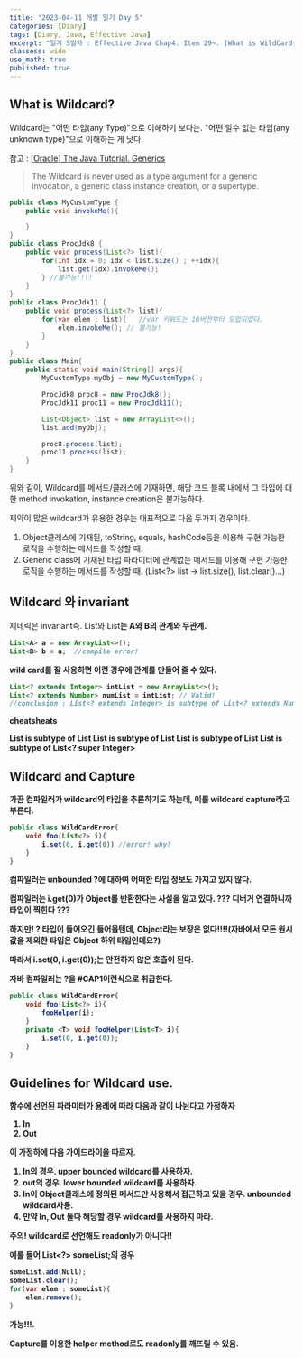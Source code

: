 ```yaml
---
title: "2023-04-11 개발 일기 Day 5"
categories: [Diary]
tags: [Diary, Java, Effective Java]
excerpt: "일기 5일차 : Effective Java Chap4. Item 29~. [What is WildCards]"
classess: wide
use_math: true
published: true
---
```


## What is Wildcard?

Wildcard는 "어떤 타입(any Type)"으로 이해하기 보다는. "어떤 알수 없는 타입(any unknown type)"으로 이해하는 게 낫다.

참고 : <a href="https://docs.oracle.com/javase/tutorial/java/generics/index.html">[Oracle] The Java Tutorial. Generics</a>

> The Wildcard is never used as a type argument for a generic invocation, a generic class instance creation, or a supertype.

```java
public class MyCustomType {
    public void invokeMe(){

    }
}
public class ProcJdk8 {
    public void process(List<?> list){
        for(int idx = 0; idx < list.size() ; ++idx){
            list.get(idx).invokeMe();
        } //불가능!!!!
    }
}
public class ProcJdk11 {
    public void process(List<?> list){
        for(var elem : list){   //var 키워드는 10버전부터 도입되었다.
            elem.invokeMe(); // 불가능!
        }
    }
}
public class Main{
    public static void main(String[] args){
        MyCustomType myObj = new MyCustomType();

        ProcJdk8 proc8 = new ProcJdk8();
        ProcJdk11 proc11 = new ProcJdk11();

        List<Object> list = new ArrayList<>();
        list.add(myObj);

        proc8.process(list);
        proc11.process(list);
    }
}
```
위와 같이, Wildcard를 메서드/클래스에 기재하면, 해당 코드 블록 내에서 그 타입에 대한 method invokation, instance creation은 불가능하다.


제약이 많은 wildcard가 유용한 경우는 대표적으로 다음 두가지 경우이다.
1. Object클래스에 기재된, toString, equals, hashCode등을 이용해 구현 가능한 로직을 수행하는 메서드를 작성할 때.
2. Generic class에 기재된 타입 파라미터에 관계없는 메서드를 이용해 구현 가능한 로직을 수행하는 메서드를 작성할 때. (List<?> list -> list.size(), list.clear()...)

## Wildcard 와 invariant

제네릭은 invariant즉. List<A>와 List<B>는 A와 B의 관계와 무관계.
```java
List<A> a = new ArrayList<>();
List<B> b = a;  //compile error!
```
wild card를 잘 사용하면 이런 경우에 관계를 만들어 줄 수 있다.
```java
List<? extends Integer> intList = new ArrayList<>();
List<? extends Number> numList = intList; // Valid!
//conclusion : List<? extends Integer> is subtype of List<? extends Number>
```
cheatsheats

List<Integer>           is subtype of   List<? extends Integer>
List<? extends Integer> is subtype of   List<? extends Number>
List<? extends Number>  is subtype of   List<?>
List<Integer>           is subtype of   List<? super Integer> 
  
## Wildcard and Capture

가끔 컴파일러가 wildcard의 타입을 추론하기도 하는데, 이를 wildcard capture라고 부른다.
```java
public class WildCardError{
    void foo(List<?> i){
        i.set(0, i.get(0)) //error! why?
    }
}
```
<div class="notice" markdown="1">
컴파일러는 unbounded ?에 대하여 어떠한 타입 정보도 가지고 있지 않다.

컴파일러는 i.get(0)가 Object를 반환한다는 사실을 알고 있다.
??? 디버거 연결하니까 타입이 찍힌다 ???

하지만! ? 타입이 들어오긴 들어올텐데, Object라는 보장은 없다!!!!(자바에서 모든 원시값을 제외한 타입은 Object 하위 타입인데요?)

따라서 i.set(0, i.get(0));는 안전하지 않은 호출이 된다.
</div>

<div class="notice" markdown="1">
자바 컴파일러는 ?을 #CAP1이런식으로 취급한다.
</div>

```java
public class WildCardError{
    void foo(List<?> i){
        fooHelper(i);
    }
    private <T> void fooHelper(List<T> i){
        i.set(0, i.get(0));
    }
}
```

## Guidelines for Wildcard use.

함수에 선언된 파라미터가 용례에 따라 다음과 같이 나뉜다고 가정하자
1. In
2. Out

이 가정하에 다음 가이드라이을 따르자.
1. In의 경우. upper bounded wildcard를 사용하자.
2. out의 경우. lower bounded wildcard를 사용하자.
3. In이 Object클래스에 정의된 메서드만 사용해서 접근하고 있을 경우. unbounded wildcard사용.
4. 만약 In, Out 둘다 해당할 경우 wildcard를 사용하지 마라.

<div class="notice--warning" markdown="1">
주의! wildcard로 선언해도 readonly가 아니다!!


예를 들어 List<?> someList;의 경우

```java
someList.add(Null);
someList.clear();
for(var elem : someList){
    elem.remove();
}
```
가능!!!.

Capture를 이용한 helper method로도 readonly를 깨뜨릴 수 있음.
</div>